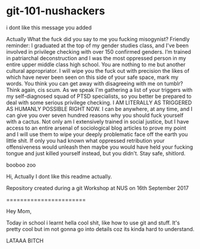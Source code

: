 # git-101-nushackers
i dont like this message you added

Actually What the fuck did you say to me you fucking misogynist? Friendly reminder: I graduated at the top of my gender studies class, and I've been involved in privilege checking with over 150 confirmed genders. I’m trained in patriarchal deconstruction and I was the most oppressed person in my entire upper middle class high school. You are nothing to me but another cultural appropriator. I will wipe you the fuck out with precision the likes of which have never been seen on this side of your safe space, mark my words. You think you can get away with disagreeing with me on tumblr? Think again, cis scum. As we speak I'm gathering a list of your triggers with my self-diagnosed squad of PTSD specialists, so you better be prepared to deal with some serious privilege checking. I AM LITERALLY AS TRIGGERED AS HUMANLY POSSIBLE RIGHT NOW. I can be anywhere, at any time, and I can give you over seven hundred reasons why you should fuck yourself with a cactus. Not only am I extensively trained in social justice, but I have access to an entire arsenal of sociological blog articles to prove my point and I will use them to wipe your deeply problematic face off the earth you little shit. If only you had known what oppressed retribution your offensiveness would unleash then maybe you would have held your fucking tongue and just killed yourself instead, but you didn't. Stay safe, shitlord.

booboo zoo

Hi, Actually I dont like this readme actually.

Repository created during a git Workshop at NUS on 16th September 2017

=======================

Hey Mom,

Today in school i learnt hella cool shit, like how to use git and stuff.
It's pretty cool but im not gonna go into details coz its kinda hard to understand.

LATAAA BITCH